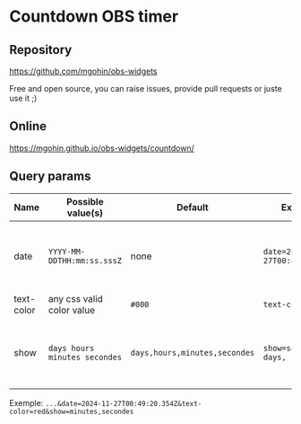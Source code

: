 # Countdown OBS timer

## Repository
https://github.com/mgohin/obs-widgets

Free and open source, you can raise issues, provide pull requests or juste use it ;)

## Online
https://mgohin.github.io/obs-widgets/countdown/

## Query params

| Name | Possible value(s)  | Default  | Example  | Note |
|---|---|---|---|---|
| date | `YYYY-MM-DDTHH:mm:ss.sssZ` | none | `date=2024-11-27T00:49:20.354Z` | If no valid date is provided an error will be shown|
| text-color | any css valid color value | `#000` | `text-color=red` ||
| show | `days hours minutes secondes` | `days,hours,minutes,secondes` | `show=seconds,    days,   minutes;   ` | values can be separated by space(s) and/or`;,`|


Exemple: `...&date=2024-11-27T00:49:20.354Z&text-color=red&show=minutes,secondes`